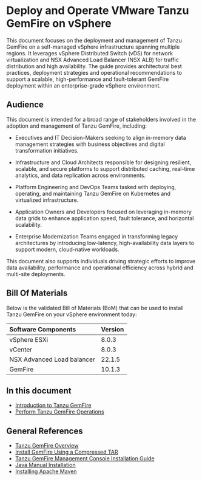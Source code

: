 # Deploy and Operate VMware Tanzu GemFire on vSphere

This document focuses on the deployment and management of Tanzu GemFire on a self-managed vSphere infrastructure spanning multiple regions. It leverages vSphere Distributed Switch (vDS) for network virtualization and NSX Advanced Load Balancer (NSX ALB) for traffic distribution and high availability. The guide provides architectural best practices, deployment strategies and operational recommendations to support a scalable, high-performance and fault-tolerant GemFire deployment within an enterprise-grade vSphere environment.

## Audience

This document is intended for a broad range of stakeholders involved in the adoption and management of Tanzu GemFire, including:

* Executives and IT Decision-Makers seeking to align in-memory data management strategies with business objectives and digital transformation initiatives.

* Infrastructure and Cloud Architects responsible for designing resilient, scalable, and secure platforms to support distributed caching, real-time analytics, and data replication across environments.

* Platform Engineering and DevOps Teams tasked with deploying, operating, and maintaining Tanzu GemFire on Kubernetes and virtualized infrastructure.

* Application Owners and Developers focused on leveraging in-memory data grids to enhance application speed, fault tolerance, and horizontal scalability.

* Enterprise Modernization Teams engaged in transforming legacy architectures by introducing low-latency, high-availability data layers to support modern, cloud-native workloads.

This document also supports individuals driving strategic efforts to improve data availability, performance and operational efficiency across hybrid and multi-site deployments.

## Bill Of Materials

Below is the validated Bill of Materials (BoM) that can be used to install Tanzu GemFire on your vSphere environment today:

| Software Components  | Version  |
| :---- | :---- |
| vSphere ESXi | 8.0.3 |
| vCenter | 8.0.3 |
| NSX Advanced Load balancer | 22.1.5 |
| GemFire | 10.1.3 |

## In this document

- [Introduction to Tanzu GemFire](./gemfire/intro.md)
- [Perform Tanzu GemFire Operations](./gemfire/operations.md)

##  General References

* [Tanzu GemFire Overview](https://techdocs.broadcom.com/us/en/vmware-tanzu/data-solutions/tanzu-gemfire/10-1/gf/getting_started-gemfire_overview.html)
* [Install GemFire Using a Compressed TAR](https://techdocs.broadcom.com/us/en/vmware-tanzu/data-solutions/tanzu-gemfire/10-1/gf/getting_started-installation-install_standalone.html)
* [Tanzu GemFire Management Console Installation Guide](https://techdocs.broadcom.com/us/en/vmware-tanzu/data-solutions/tanzu-gemfire-management-console/1-3/gf-mc/install.html)
* [Java Manual Installation](https://www.java.com/en/download/help/windows_manual_download.html)
* [Installing Apache Maven](https://maven.apache.org/install.html)
